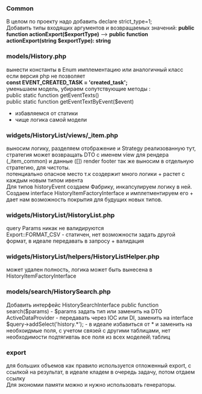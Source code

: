 ### Common
В целом по проекту надо добавить declare strict_type=1;<br>
Добавить типы входящих аргументов и возвращаемых значений: **public function actionExport($exportType)** -->
**public function actionExport(string $exportType): string**<br>



### models/History.php

вынести константы в Enum имплементацию или аналогичный класс если версия php не позволяет<br>
**const EVENT_CREATED_TASK = 'created_task';**<br>
уменьшаем модель, убираем сопутствующие методы :<br>
public static function getEventTexts()<br>
public static function getEventTextByEvent($event)<br>
+ избавляемся от статики
+ чище логика самой модели


###  widgets/HistoryList/views/_item.php
выносим логику, разделяем отображение и Strategy реализованную тут, стратегия может возвращать DTO с именем view для рендера (_item_common) и данные ([])
render footer так же выносим в отдельную стратегию, для чистоты.<br>
потенциально опасное место т.к создержит много логики + растет с каждым новым типом ивента<br>
Для типов historyEvent создаем Фабрику, инкапсулируем логику в ней. <br>
Создаем interface HistoryItemFactoryInterface и имплетментируем его + дает нам возможность покрытия для будущих новых типов.



### widgets/HistoryList/HistoryList.php
query Params никак не валидируются<br>
Export::FORMAT_CSV - статичен, нет возможности задать другой формат, в идеале передавать в запросу + валидация<br>


### widgets/HistoryList/helpers/HistoryListHelper.php
может удален полность, логика может быть вынесена в HistoryItemFactoryInterface


### models/search/HistorySearch.php
Добавить интерфейс HistorySearchInterface
public function search($params) - $params задать тип или заменить на DTO<br>
ActiveDataProvider - передавать через IOC или DI, заменить на interface<br>
$query->addSelect('history.*'); - в идеале избавиться от * и заменить на необхоидмые поля, с учетом связей с другими таблицами, нет необходимости подтягивтаь все поля из всех моделей\ таблиц


### export 
для больших объемов как правило используется отложенный export, с ссылкой на результат, в идеале кладем в очередь задачу, потом отдаем ссылку<br> 
Для экономии памяти можно и нужно использовать генераторы.